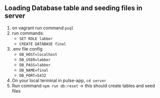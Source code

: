 ## Loading Database table and seeding files in server

1. on vagrant run command `psql`
2. run commands:
   - `SET ROLE labber`
   - `CREATE DATABASE final`
3. .env file config
   - `DB_HOST=localhost`
   - `DB_USER=labber`
   - `DB_PASS=labber`
   - `DB_NAME=final`
   - `DB_PORT=5432`
4. On your local terminal in pulse-app, `cd server`
5. Run command `npm run db:reset` -> this should create tables and seed files
